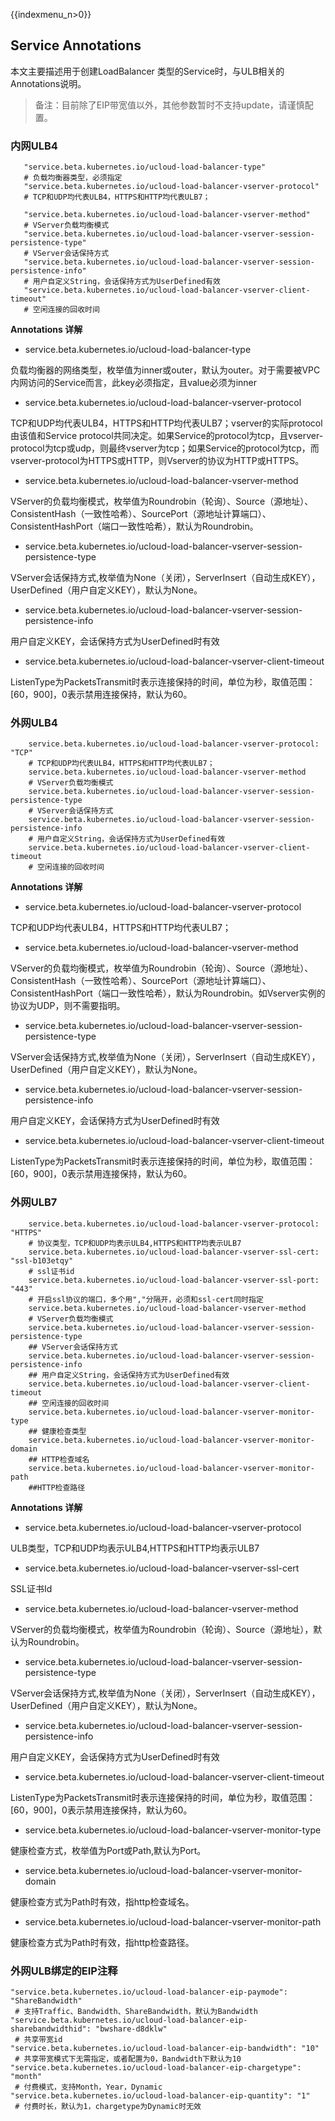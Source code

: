 {{indexmenu_n>0}}
## Service Annotations

本文主要描述用于创建LoadBalancer 类型的Service时，与ULB相关的Annotations说明。

> 备注：目前除了EIP带宽值以外，其他参数暂时不支持update，请谨慎配置。


### 内网ULB4

```
   "service.beta.kubernetes.io/ucloud-load-balancer-type" 
   # 负载均衡器类型，必须指定
   "service.beta.kubernetes.io/ucloud-load-balancer-vserver-protocol"  
   # TCP和UDP均代表ULB4，HTTPS和HTTP均代表ULB7；
    
   "service.beta.kubernetes.io/ucloud-load-balancer-vserver-method"   
   # VServer负载均衡模式
   "service.beta.kubernetes.io/ucloud-load-balancer-vserver-session-persistence-type"  
   # VServer会话保持方式
   "service.beta.kubernetes.io/ucloud-load-balancer-vserver-session-persistence-info" 
   # 用户自定义String，会话保持方式为UserDefined有效
   "service.beta.kubernetes.io/ucloud-load-balancer-vserver-client-timeout"  
   # 空闲连接的回收时间
```

**Annotations 详解**


* service.beta.kubernetes.io/ucloud-load-balancer-type 


负载均衡器的网络类型，枚举值为inner或outer，默认为outer。对于需要被VPC内网访问的Service而言，此key必须指定，且value必须为inner


* service.beta.kubernetes.io/ucloud-load-balancer-vserver-protocol 

TCP和UDP均代表ULB4，HTTPS和HTTP均代表ULB7；vserver的实际protocol由该值和Service protocol共同决定。如果Service的protocol为tcp，且vserver-protocol为tcp或udp，则最终vserver为tcp；如果Service的protocol为tcp，而vserver-protocol为HTTPS或HTTP，则Vserver的协议为HTTP或HTTPS。

* service.beta.kubernetes.io/ucloud-load-balancer-vserver-method 

VServer的负载均衡模式，枚举值为Roundrobin（轮询）、Source（源地址）、ConsistentHash（一致性哈希）、SourcePort（源地址计算端口）、ConsistentHashPort（端口一致性哈希），默认为Roundrobin。

* service.beta.kubernetes.io/ucloud-load-balancer-vserver-session-persistence-type

VServer会话保持方式,枚举值为None（关闭），ServerInsert（自动生成KEY），UserDefined（用户自定义KEY），默认为None。

* service.beta.kubernetes.io/ucloud-load-balancer-vserver-session-persistence-info

用户自定义KEY，会话保持方式为UserDefined时有效

* service.beta.kubernetes.io/ucloud-load-balancer-vserver-client-timeout 

ListenType为PacketsTransmit时表示连接保持的时间，单位为秒，取值范围：[60，900]，0表示禁用连接保持，默认为60。




### 外网ULB4
```
    service.beta.kubernetes.io/ucloud-load-balancer-vserver-protocol: "TCP"  
    # TCP和UDP均代表ULB4，HTTPS和HTTP均代表ULB7；
    service.beta.kubernetes.io/ucloud-load-balancer-vserver-method   
    # VServer负载均衡模式
    service.beta.kubernetes.io/ucloud-load-balancer-vserver-session-persistence-type 
    # VServer会话保持方式
    service.beta.kubernetes.io/ucloud-load-balancer-vserver-session-persistence-info
    # 用户自定义String，会话保持方式为UserDefined有效
    service.beta.kubernetes.io/ucloud-load-balancer-vserver-client-timeout  
    # 空闲连接的回收时间

```
**Annotations 详解**

* service.beta.kubernetes.io/ucloud-load-balancer-vserver-protocol 

TCP和UDP均代表ULB4，HTTPS和HTTP均代表ULB7；

* service.beta.kubernetes.io/ucloud-load-balancer-vserver-method 

VServer的负载均衡模式，枚举值为Roundrobin（轮询）、Source（源地址）、ConsistentHash（一致性哈希）、SourcePort（源地址计算端口）、ConsistentHashPort（端口一致性哈希），默认为Roundrobin。如Vserver实例的协议为UDP，则不需要指明。

* service.beta.kubernetes.io/ucloud-load-balancer-vserver-session-persistence-type

VServer会话保持方式,枚举值为None（关闭），ServerInsert（自动生成KEY），UserDefined（用户自定义KEY），默认为None。

* service.beta.kubernetes.io/ucloud-load-balancer-vserver-session-persistence-info

用户自定义KEY，会话保持方式为UserDefined时有效

* service.beta.kubernetes.io/ucloud-load-balancer-vserver-client-timeout 

ListenType为PacketsTransmit时表示连接保持的时间，单位为秒，取值范围：[60，900]，0表示禁用连接保持，默认为60。

### 外网ULB7

```
    service.beta.kubernetes.io/ucloud-load-balancer-vserver-protocol: "HTTPS" 
    # 协议类型，TCP和UDP均表示ULB4,HTTPS和HTTP均表示ULB7
    service.beta.kubernetes.io/ucloud-load-balancer-vserver-ssl-cert: "ssl-b103etqy"
    # ssl证书id
    service.beta.kubernetes.io/ucloud-load-balancer-vserver-ssl-port: "443"
    # 开启ssl协议的端口，多个用","分隔开，必须和ssl-cert同时指定
    service.beta.kubernetes.io/ucloud-load-balancer-vserver-method    
    # VServer负载均衡模式
    service.beta.kubernetes.io/ucloud-load-balancer-vserver-session-persistence-type  
    ## VServer会话保持方式
    service.beta.kubernetes.io/ucloud-load-balancer-vserver-session-persistence-info 
    ## 用户自定义String，会话保持方式为UserDefined有效
    service.beta.kubernetes.io/ucloud-load-balancer-vserver-client-timeout   
    ## 空闲连接的回收时间
    service.beta.kubernetes.io/ucloud-load-balancer-vserver-monitor-type 
    ## 健康检查类型
    service.beta.kubernetes.io/ucloud-load-balancer-vserver-monitor-domain 
    ## HTTP检查域名
    service.beta.kubernetes.io/ucloud-load-balancer-vserver-monitor-path 
    ##HTTP检查路径
```

**Annotations 详解**

* service.beta.kubernetes.io/ucloud-load-balancer-vserver-protocol 

ULB类型，TCP和UDP均表示ULB4,HTTPS和HTTP均表示ULB7

* service.beta.kubernetes.io/ucloud-load-balancer-vserver-ssl-cert

SSL证书Id

* service.beta.kubernetes.io/ucloud-load-balancer-vserver-method 

VServer的负载均衡模式，枚举值为Roundrobin（轮询）、Source（源地址），默认为Roundrobin。

* service.beta.kubernetes.io/ucloud-load-balancer-vserver-session-persistence-type

VServer会话保持方式,枚举值为None（关闭），ServerInsert（自动生成KEY），UserDefined（用户自定义KEY），默认为None。

* service.beta.kubernetes.io/ucloud-load-balancer-vserver-session-persistence-info

用户自定义KEY，会话保持方式为UserDefined时有效

* service.beta.kubernetes.io/ucloud-load-balancer-vserver-client-timeout 

ListenType为PacketsTransmit时表示连接保持的时间，单位为秒，取值范围：[60，900]，0表示禁用连接保持，默认为60。

* service.beta.kubernetes.io/ucloud-load-balancer-vserver-monitor-type 

健康检查方式，枚举值为Port或Path,默认为Port。

* service.beta.kubernetes.io/ucloud-load-balancer-vserver-monitor-domain 

健康检查方式为Path时有效，指http检查域名。

* service.beta.kubernetes.io/ucloud-load-balancer-vserver-monitor-path 

健康检查方式为Path时有效，指http检查路径。

### 外网ULB绑定的EIP注释

```
"service.beta.kubernetes.io/ucloud-load-balancer-eip-paymode": "ShareBandwidth" 
 # 支持Traffic、Bandwidth、ShareBandwidth，默认为Bandwidth
"service.beta.kubernetes.io/ucloud-load-balancer-eip-sharebandwidthid": "bwshare-d8dklw" 
 # 共享带宽id
"service.beta.kubernetes.io/ucloud-load-balancer-eip-bandwidth": "10" 
 # 共享带宽模式下无需指定，或者配置为0，Bandwidth下默认为10 
"service.beta.kubernetes.io/ucloud-load-balancer-eip-chargetype": "month"
 # 付费模式，支持Month，Year，Dynamic
"service.beta.kubernetes.io/ucloud-load-balancer-eip-quantity": "1" 
 # 付费时长，默认为1，chargetype为Dynamic时无效
```
